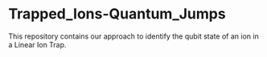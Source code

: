 # Trapped_Ions-Quantum_Jumps
This repository contains our approach to identify the qubit state of an ion in a Linear Ion Trap.  

